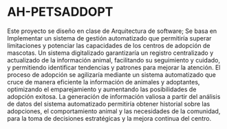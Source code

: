 # AH-PETSADDOPT

Este proyecto se diseño en clase de Arquitectura de software; Se basa en Implementar un sistema de gestión automatizado que permitiría superar limitaciones y potenciar las capacidades de los centros de adopción de mascotas. Un sistema digitalizado garantizaría un registro centralizado y actualizado de la información animal, facilitando su seguimiento y cuidado, y permitiendo identificar tendencias y patrones para mejorar la atención.
El proceso de adopción se agilizaría mediante un sistema automatizado que cruce de manera eficiente la información de animales y adoptantes, optimizando el emparejamiento y aumentando las posibilidades de adopción exitosa. La generación de información valiosa a partir del análisis de datos del sistema automatizado permitiría obtener historial sobre las adopciones, el comportamiento animal y las necesidades de la comunidad, para la toma de decisiones estratégicas y la mejora continua del centro.

